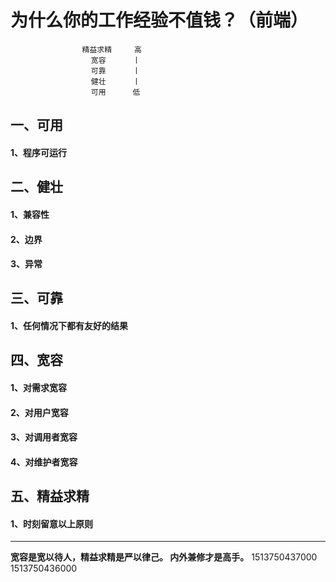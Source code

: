 # **为什么你的工作经验不值钱？（前端）**


```
                精益求精     高
                  宽容      丨
                  可靠      丨
                  健壮      丨
                  可用      低
```

## 一、可用
#### 1、程序可运行
## 二、健壮
#### 1、兼容性
#### 2、边界
#### 3、异常
## 三、可靠
#### 1、任何情况下都有友好的结果
## 四、宽容
#### 1、对需求宽容
#### 2、对用户宽容
#### 3、对调用者宽容
#### 4、对维护者宽容
## 五、精益求精
#### 1、时刻留意以上原则

---

**宽容是宽以待人，精益求精是严以律己。
内外兼修才是高手。**
1513750437000 1513750436000
